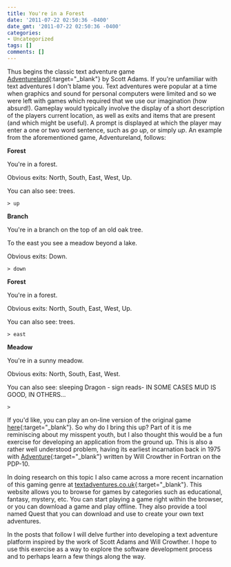 ```yaml
---
title: You're in a Forest
date: '2011-07-22 02:50:36 -0400'
date_gmt: '2011-07-22 02:50:36 -0400'
categories:
- Uncategorized
tags: []
comments: []
---
```

Thus begins the classic text adventure game [Adventureland](https://en.wikipedia.org/wiki/Adventureland_(video_game) "Adventureland"){:target="_blank"} by Scott Adams. If you're unfamiliar with text adventures I don't blame you. Text adventures were popular at a time when graphics and sound for personal computers were limited and so we were left with games which required that we use our imagination (how absurd!). Gameplay would typically involve the display of a short description of the players current location, as well as exits and items that are present (and which might be useful). A prompt is displayed at which the player may enter a one or two word sentence, such as *go up*, or simply *up*. An example from the aforementioned game, Adventureland, follows:

**Forest**

You're in a forest.

Obvious exits: North, South, East, West, Up.

You can also see: trees.

    > up

**Branch**

You're in a branch on the top of an old oak tree.

To the east you see a meadow beyond a lake.

Obvious exits: Down.

    > down

**Forest**

You're in a forest.

Obvious exits: North, South, East, West, Up.

You can also see: trees.

    > east

**Meadow**

You're in a sunny meadow.

Obvious exits: North, South, East, West.

You can also see: sleeping Dragon - sign reads- IN SOME CASES MUD IS GOOD, IN OTHERS...

    >

If you'd like, you can play an on-line version of the original game [here](http://www.freearcade.com/Zplet.jav/Advland.html "Adventureland game"){:target="_blank"}.
So why do I bring this up? Part of it is me reminiscing about my misspent youth, but I also thought this would be a fun exercise for developing an application from the ground up. This is also a rather well understood problem, having its earliest incarnation back in 1975 with [Adventure](https://en.wikipedia.org/wiki/Interactive_fiction#History "Adventure"){:target="_blank"} written by Will Crowther in Fortran on the PDP-10.

In doing research on this topic I also came across a more recent incarnation of this gaming genre at [textadventures.co.uk](http://textadventures.co.uk/ "TextAdventures"){:target="_blank"}. This website allows you to browse for games by categories such as educational, fantasy, mystery, etc. You can start playing a game right within the browser, or you can download a game and play offline. They also provide a tool named Quest that you can download and use to create your own text adventures.

In the posts that follow I will delve further into developing a text adventure platform inspired by the work of Scott Adams and Will Crowther. I hope to use this exercise as a way to explore the software development process and to perhaps learn a few things along the way.
